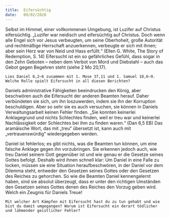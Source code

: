 ```yaml
---
title:  Eifersüchtig
date:   09/02/2020
---
```


Selbst im Himmel, einer vollkommenen Umgebung, ist Luzifer auf Christus eifersüchtig. „Luzifer war neidisch und eifersüchtig auf Christus. Doch wenn alle Engel sich vor Jesus verbeugten, um seine Oberhoheit, große Autorität und rechtmäßige Herrschaft anzuerkennen, verbeugte er sich mit ihnen; aber sein Herz war von Neid und Hass erfüllt.“ (Ellen G. White, The Story of Redemption, S. 14) Eifersucht ist ein so gefährliches Gefühl, dass sogar in den Zehn Geboten – neben dem Verbot von Mord und Diebstahl – auch das Gebot gegen Begehren steht (siehe 2 Mo 20,17).

`Lies Daniel 6,2–6 zusammen mit 1. Mose 37,11 und 1. Samuel 18,6–9. Welche Rolle spielt Eifersucht in all diesen Berichten?`

Daniels administrative Fähigkeiten beeindrucken den König, aber beschwören auch die Eifersucht der anderen Beamten herauf. Daher verbündeten sie sich, um ihn loszuwerden, indem sie ihn der Korruption beschuldigen. Aber so sehr sie es auch versuchen, sie können in Daniels Verwaltungsarbeit keinen Fehler finden. „Sie konnten keinerlei Anklagegrund und nichts Schlechtes finden, weil er treu war und keinerlei Nachlässigkeit oder Schlechtes bei ihm zu finden waren.“ (Dan 6,5 EB) Das aramäische Wort, das mit „treu“ übersetzt ist, kann auch mit „vertrauenswürdig“ wiedergegeben werden.

Daniel ist fehlerlos; es gibt nichts, was die Beamten tun können, um eine falsche Anklage gegen ihn vorzubringen. Sie erkennen jedoch auch, wie treu Daniel seinem Gott gegenüber ist und wie genau er die Gesetze seines Gottes befolgt. Deshalb wird ihnen schnell klar: Um Daniel in eine Falle zu locken, müssen sie eine Situation heraufbeschwören, in der Daniel vor dem Dilemma steht, entweder den Gesetzen seines Gottes oder den Gesetzen des Reiches zu gehorchen. So wie die Beamten Daniel kennengelernt haben, sind sie absolut überzeugt, dass er unter den richtigen Umständen den Gesetzen seines Gottes denen des Reiches den Vorzug geben wird. Welch ein Zeugnis für Daniels Treue!

`Mit welcher Art Kämpfen mit Eifersucht hast du zu tun gehabt und wie bist du damit umgegangen? Warum ist Eifersucht ein derart tödlicher und lähmender geistlicher Fehler?`